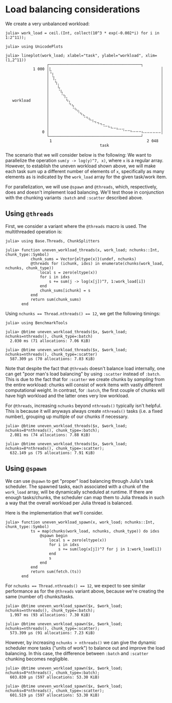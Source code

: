 # Load balancing considerations

We create a very unbalanced workload:

```julia-repl
julia> work_load = ceil.(Int, collect(10^3 * exp(-0.002*i) for i in 1:2^11));

julia> using UnicodePlots

julia> lineplot(work_load; xlabel="task", ylabel="workload", xlim=(1,2^11))
                  ┌────────────────────────────────────────┐ 
            1 000 │⣇⠀⠀⠀⠀⠀⠀⠀⠀⠀⠀⠀⠀⠀⠀⠀⠀⠀⠀⠀⠀⠀⠀⠀⠀⠀⠀⠀⠀⠀⠀⠀⠀⠀⠀⠀⠀⠀⠀⠀│ 
                  │⠘⡆⠀⠀⠀⠀⠀⠀⠀⠀⠀⠀⠀⠀⠀⠀⠀⠀⠀⠀⠀⠀⠀⠀⠀⠀⠀⠀⠀⠀⠀⠀⠀⠀⠀⠀⠀⠀⠀⠀│ 
                  │⠀⢹⡀⠀⠀⠀⠀⠀⠀⠀⠀⠀⠀⠀⠀⠀⠀⠀⠀⠀⠀⠀⠀⠀⠀⠀⠀⠀⠀⠀⠀⠀⠀⠀⠀⠀⠀⠀⠀⠀│ 
                  │⠀⠀⢳⡀⠀⠀⠀⠀⠀⠀⠀⠀⠀⠀⠀⠀⠀⠀⠀⠀⠀⠀⠀⠀⠀⠀⠀⠀⠀⠀⠀⠀⠀⠀⠀⠀⠀⠀⠀⠀│ 
                  │⠀⠀⠀⢧⠀⠀⠀⠀⠀⠀⠀⠀⠀⠀⠀⠀⠀⠀⠀⠀⠀⠀⠀⠀⠀⠀⠀⠀⠀⠀⠀⠀⠀⠀⠀⠀⠀⠀⠀⠀│ 
                  │⠀⠀⠀⠈⢧⠀⠀⠀⠀⠀⠀⠀⠀⠀⠀⠀⠀⠀⠀⠀⠀⠀⠀⠀⠀⠀⠀⠀⠀⠀⠀⠀⠀⠀⠀⠀⠀⠀⠀⠀│ 
                  │⠀⠀⠀⠀⠈⢳⡀⠀⠀⠀⠀⠀⠀⠀⠀⠀⠀⠀⠀⠀⠀⠀⠀⠀⠀⠀⠀⠀⠀⠀⠀⠀⠀⠀⠀⠀⠀⠀⠀⠀│ 
   workload       │⠀⠀⠀⠀⠀⠀⠳⡄⠀⠀⠀⠀⠀⠀⠀⠀⠀⠀⠀⠀⠀⠀⠀⠀⠀⠀⠀⠀⠀⠀⠀⠀⠀⠀⠀⠀⠀⠀⠀⠀│ 
                  │⠀⠀⠀⠀⠀⠀⠀⠙⢦⠀⠀⠀⠀⠀⠀⠀⠀⠀⠀⠀⠀⠀⠀⠀⠀⠀⠀⠀⠀⠀⠀⠀⠀⠀⠀⠀⠀⠀⠀⠀│ 
                  │⠀⠀⠀⠀⠀⠀⠀⠀⠈⠳⣄⠀⠀⠀⠀⠀⠀⠀⠀⠀⠀⠀⠀⠀⠀⠀⠀⠀⠀⠀⠀⠀⠀⠀⠀⠀⠀⠀⠀⠀│ 
                  │⠀⠀⠀⠀⠀⠀⠀⠀⠀⠀⠈⠳⣄⠀⠀⠀⠀⠀⠀⠀⠀⠀⠀⠀⠀⠀⠀⠀⠀⠀⠀⠀⠀⠀⠀⠀⠀⠀⠀⠀│ 
                  │⠀⠀⠀⠀⠀⠀⠀⠀⠀⠀⠀⠀⠈⠙⢦⣀⠀⠀⠀⠀⠀⠀⠀⠀⠀⠀⠀⠀⠀⠀⠀⠀⠀⠀⠀⠀⠀⠀⠀⠀│ 
                  │⠀⠀⠀⠀⠀⠀⠀⠀⠀⠀⠀⠀⠀⠀⠀⠈⠙⠲⢤⣀⠀⠀⠀⠀⠀⠀⠀⠀⠀⠀⠀⠀⠀⠀⠀⠀⠀⠀⠀⠀│ 
                  │⠀⠀⠀⠀⠀⠀⠀⠀⠀⠀⠀⠀⠀⠀⠀⠀⠀⠀⠀⠈⠉⠓⠦⠤⣄⣀⣀⠀⠀⠀⠀⠀⠀⠀⠀⠀⠀⠀⠀⠀│ 
                0 │⠀⠀⠀⠀⠀⠀⠀⠀⠀⠀⠀⠀⠀⠀⠀⠀⠀⠀⠀⠀⠀⠀⠀⠀⠀⠀⠈⠉⠉⠓⠒⠒⠒⠦⠤⠤⠤⠤⠤⠤│ 
                  └────────────────────────────────────────┘ 
                  ⠀1⠀⠀⠀⠀⠀⠀⠀⠀⠀⠀⠀⠀⠀⠀⠀⠀⠀⠀⠀⠀⠀⠀⠀⠀⠀⠀⠀⠀⠀⠀⠀⠀⠀⠀2 048⠀ 
                  ⠀⠀⠀⠀⠀⠀⠀⠀⠀⠀⠀⠀⠀⠀⠀⠀⠀⠀⠀task⠀⠀⠀⠀⠀⠀⠀⠀⠀⠀⠀⠀⠀⠀⠀⠀⠀⠀⠀ 
```

The scenario that we will consider below is the following: We want to parallelize the operation `sum(y -> log(y)^7, x)`, where `x` is a regular array. However,
to establish the uneven workload shown above, we will make each task sum up a different number of elements of `x`, specifically as many elements as is indicated by the `work_load` array for the given task/work item.

For parallelization, we will use `@spawn` and `@threads`, which, respectively, does and doesn't implement load balancing. We'll test those in conjunction with the chunking variants `:batch` and `:scatter` described above.

## Using `@threads`

First, we consider a variant where the `@threads` macro is used. The multithreaded operation is:

```julia-repl
julia> using Base.Threads, ChunkSplitters

julia> function uneven_workload_threads(x, work_load; nchunks::Int, chunk_type::Symbol)
           chunk_sums = Vector{eltype(x)}(undef, nchunks)
           @threads for (ichunk, idxs) in enumerate(chunks(work_load, nchunks, chunk_type))
               local s = zero(eltype(x))
               for i in idxs
                   s += sum(j -> log(x[j])^7, 1:work_load[i])
               end
               chunk_sums[ichunk] = s
           end
           return sum(chunk_sums)
       end
```

Using `nchunks == Thread.nthreads() == 12`, we get the following timings:

```julia-repl
julia> using BenchmarkTools 

julia> @btime uneven_workload_threads($x, $work_load; nchunks=nthreads(), chunk_type=:batch)
  2.030 ms (71 allocations: 7.06 KiB)

julia> @btime uneven_workload_threads($x, $work_load; nchunks=nthreads(), chunk_type=:scatter)
  587.309 μs (70 allocations: 7.03 KiB)
```

Note that despite the fact that `@threads` doesn't balance load internally, one can get "poor man's load balancing" by using `:scatter` instead of `:batch`. This is due to the fact that for `:scatter` we create chunks by *sampling* from the entire workload: chunks will consist of work items with vastly different computational weight. In contrast, for `:batch`, the first couple of chunks will have high workload and the latter ones very low workload.

For `@threads`, increasing `nchunks` beyond `nthreads()` typically isn't helpful. This is because it will anyways always create `nthreads()` tasks (i.e. a fixed number), grouping up multiple of our chunks if necessary.

```julia-repl
julia> @btime uneven_workload_threads($x, $work_load; nchunks=8*nthreads(), chunk_type=:batch);
  2.081 ms (74 allocations: 7.88 KiB)

julia> @btime uneven_workload_threads($x, $work_load; nchunks=8*nthreads(), chunk_type=:scatter);
  632.149 μs (75 allocations: 7.91 KiB)
```

## Using `@spawn`

We can use `@spawn` to get "proper" load balancing through Julia's task scheduler. The spawned tasks, each associated with a chunk of the `work_load` array, will be dynamically scheduled at runtime. If there are enough tasks/chunks, the scheduler can map them to Julia threads in such a way that the overall workload per Julia thread is balanced.

Here is the implementation that we'll consider.

```julia-repl
julia> function uneven_workload_spawn(x, work_load; nchunks::Int, chunk_type::Symbol)
           ts = map(chunks(work_load, nchunks, chunk_type)) do idxs
               @spawn begin
                   local s = zero(eltype(x))
                   for i in idxs
                       s += sum(log(x[j])^7 for j in 1:work_load[i])
                   end
                   s
               end
           end
           return sum(fetch.(ts))
       end
```

For `nchunks == Thread.nthreads() == 12`, we expect to see similar performance as for the `@threads` variant above, because we're creating the same (number of) chunks/tasks.

```julia-repl
julia> @btime uneven_workload_spawn($x, $work_load; nchunks=nthreads(), chunk_type=:batch);
  1.997 ms (93 allocations: 7.30 KiB)

julia> @btime uneven_workload_spawn($x, $work_load; nchunks=nthreads(), chunk_type=:scatter);
  573.399 μs (91 allocations: 7.23 KiB)
```

However, by increasing `nchunks > nthreads()` we can give the dynamic scheduler more tasks ("units of work") to balance out and improve the load balancing. In this case, the difference between `:batch` and `:scatter` chunking becomes negligible.

```julia-repl
julia> @btime uneven_workload_spawn($x, $work_load; nchunks=8*nthreads(), chunk_type=:batch);
  603.830 μs (597 allocations: 53.30 KiB)

julia> @btime uneven_workload_spawn($x, $work_load; nchunks=8*nthreads(), chunk_type=:scatter);
  601.519 μs (597 allocations: 53.30 KiB)
```

